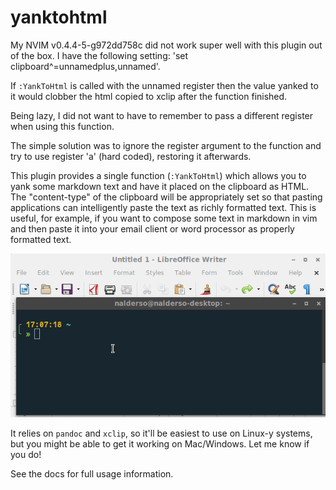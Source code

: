 yanktohtml
==========

My NVIM v0.4.4-5-g972dd758c did not work super well with this plugin out of the box.
I have the following setting: 'set clipboard^=unnamedplus,unnamed'.

If `:YankToHtml` is called with the unnamed register then the value yanked to it
would clobber the html copied to xclip after the function finished.

Being lazy, I did not want to have to remember to pass a different register when using this function.

The simple solution was to ignore the register argument to the function and try to
use register 'a' (hard coded), restoring it afterwards.


This plugin provides a single function (`:YankToHtml`) which allows you to yank some markdown text
and have it placed on the clipboard as HTML. The "content-type" of the clipboard will be
appropriately set so that pasting applications can intelligently paste the text as richly formatted
text. This is useful, for example, if you want to compose some text in markdown in vim and then
paste it into your email client or word processor as properly formatted text.

![demo](/demo/demo.gif?raw=true)

It relies on `pandoc` and `xclip`, so it'll be easiest to use on Linux-y systems, but you might be able
to get it working on Mac/Windows. Let me know if you do!

See the docs for full usage information.

